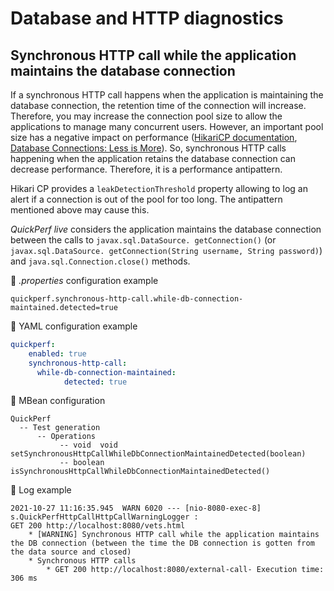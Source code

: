 # Database and HTTP diagnostics

## Synchronous HTTP call while the application maintains the database connection

If a synchronous HTTP call happens when the application is maintaining the database connection, the retention time of the connection will increase. Therefore, you may increase the connection pool size to allow the applications to manage many concurrent users.
However, an important pool size has a negative impact on performance ([HikariCP documentation](https://github.com/brettwooldridge/HikariCP/wiki/About-Pool-Sizing),
[Database Connections: Less is More](https://kwahome.medium.com/database-connections-less-is-more-86c406b6fad)).
So, synchronous HTTP calls happening when the application retains the database connection can decrease performance. Therefore, it is a performance antipattern.

Hikari CP provides a ```leakDetectionThreshold``` property allowing to log an alert if a connection is out of the pool for too long. 
The antipattern mentioned above may cause this.

_QuickPerf live_ considers the application maintains the database connection between the calls to ```javax.sql.DataSource. getConnection()``` (or ```javax.sql.DataSource. getConnection(String username,
String password)```) and ```java.sql.Connection.close()``` methods.

:wrench: _.properties_ configuration example
```
quickperf.synchronous-http-call.while-db-connection-maintained.detected=true
```

:wrench: YAML configuration example

```yaml
quickperf:
    enabled: true
    synchronous-http-call:
      while-db-connection-maintained:
            detected: true
```

:wrench: MBean configuration
```
QuickPerf
  -- Test generation
      -- Operations
           -- void  void setSynchronousHttpCallWhileDbConnectionMaintainedDetected(boolean)
           -- boolean isSynchronousHttpCallWhileDbConnectionMaintainedDetected()
```

:mag_right: Log example

```
2021-10-27 11:16:35.945  WARN 6020 --- [nio-8080-exec-8] s.QuickPerfHttpCallHttpCallWarningLogger : 
GET 200 http://localhost:8080/vets.html
	* [WARNING] Synchronous HTTP call while the application maintains the DB connection (between the time the DB connection is gotten from the data source and closed)
	* Synchronous HTTP calls
		* GET 200 http://localhost:8080/external-call- Execution time: 306 ms
```
